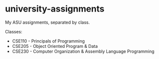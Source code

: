 # university-assignments
My ASU assignments, separated by class.

Classes:
 - CSE110 - Principals of Programming
 - CSE205 - Object Oriented Program & Data
 - CSE230 - Computer Organization & Assembly Language Programming
